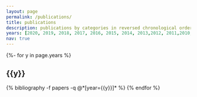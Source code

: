 ```yaml
---
layout: page
permalink: /publications/
title: publications
description: publications by categories in reversed chronological order. generated by jekyll-scholar.
years: [2020, 2019, 2018, 2017, 2016, 2015, 2014, 2013,2012, 2011,2010,2009]
nav: true
---
```

<!-- _pages/publications.md -->
<div class="publications">

{%- for y in page.years %}
  <h2 class="year">{{y}}</h2>
  {% bibliography -f papers -q @*[year={{y}}]* %}
{% endfor %}

</div>
